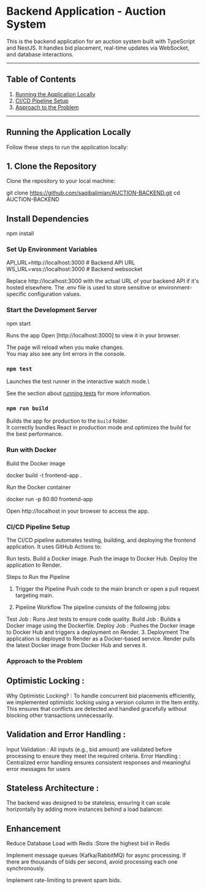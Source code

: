 # Backend Application - Auction System

This is the backend application for an auction system built with TypeScript and NestJS. It handles bid placement, real-time updates via WebSocket, and database interactions.

---

## Table of Contents
1. [Running the Application Locally](#running-the-application-locally)
2. [CI/CD Pipeline Setup](#cicd-pipeline-setup)
3. [Approach to the Problem](#Approach-to-the-Problem)


---

## Running the Application Locally

Follow these steps to run the application locally:

## 1. Clone the Repository
Clone the repository to your local machine:

git clone https://github.com/saqibalimian/AUCTION-BACKEND.git
cd AUCTION-BACKEND

## Install Dependencies
npm install

### Set Up Environment Variables
API_URL=http://localhost:3000 # Backend API URL
WS_URL=wss://localhost:3000 # Backend websocket

Replace http://localhost:3000 with the actual URL of your backend API if it's hosted elsewhere.
The .env file is used to store sensitive or environment-specific configuration values.

### Start the Development Server
 npm start

Runs the app 
Open [http://localhost:3000] to view it in your browser.

The page will reload when you make changes.\
You may also see any lint errors in the console.

### `npm test`

Launches the test runner in the interactive watch mode.\

See the section about [running tests](https://facebook.github.io/create-react-app/docs/running-tests) for more information.

### `npm run build`

Builds the app for production to the `build` folder.\
It correctly bundles React in production mode and optimizes the build for the best performance.





### Run with Docker 
Build the Docker image

docker build -t frontend-app .

Run the Docker container

docker run -p 80:80 frontend-app

Open http://localhost in your browser to access the app.


### CI/CD Pipeline Setup

The CI/CD pipeline automates testing, building, and deploying the frontend application. It uses GitHub Actions to:

Run tests.
Build a Docker image.
Push the image to Docker Hub.
Deploy the application to Render.

Steps to Run the Pipeline
1. Trigger the Pipeline
Push code to the main branch or open a pull request targeting main.

2. Pipeline Workflow
The pipeline consists of the following jobs:

Test Job : Runs Jest tests to ensure code quality.
Build Job : Builds a Docker image using the Dockerfile.
Deploy Job : Pushes the Docker image to Docker Hub and triggers a deployment on Render.
3. Deployment
The application is deployed to Render as a Docker-based service.
Render pulls the latest Docker image from Docker Hub and serves it.


### Approach to the Problem

## Optimistic Locking :
Why Optimistic Locking? : To handle concurrent bid placements efficiently, we implemented optimistic locking using a version column in the Item entity. This ensures that conflicts are detected and handled gracefully without blocking other transactions unnecessarily.

## Validation and Error Handling :
Input Validation : All inputs (e.g., bid amount) are validated before processing to ensure they meet the required criteria.
Error Handling : Centralized error handling ensures consistent responses and meaningful error messages for users

## Stateless Architecture :
The backend was designed to be stateless, ensuring it can scale horizontally by adding more instances behind a load balancer.

## Enhancement 
Reduce Database Load with Redis :Store the highest bid in Redis

Implement message queues (Kafka/RabbitMQ) for async processing. If there are thousands of bids per second, avoid processing each one synchronously.

Implement rate-limiting to prevent spam bids.
